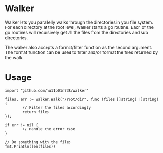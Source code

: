 # Walker

Walker lets you parallelly walks through the directories in you file system.
For each directory at the root level, walker starts a go routine. Each of the
go routines will recursively get all the files from the directories and
sub directories.

The walker also accepts a format/filter function as the second argument.
The format function can be used to filter and/or format the files 
returned by the walk.

# Usage

```
import "github.com/nu11p01n73R/walker"

files, err := walker.Walk("/root/dir", func (files []string) []string) {
        // Filter the files accordingly
        return files
});

if err != nil {
        // Handle the error case
}

// Do something with the files
fmt.Println(len(files))
```
